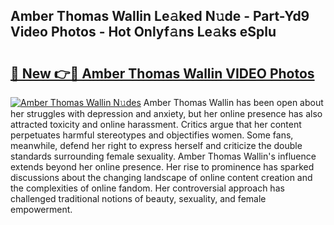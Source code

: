 ## Amber Thomas Wallin Le𝚊ked N𝚞de - Part-Yd9 Video Photos - Hot Onlyf𝚊ns Le𝚊ks eSplu

# <h2><a href="http://ac43177.deff.icu/?id=Amber+Thomas+Wallin">🔗 New 👉🔴 Amber Thomas Wallin VIDEO Photos</a></h2>

[![Amber Thomas Wallin N𝚞des](https://i.imgur.com/rIISA9y.gif)](http://ac43177.deff.icu/?id=Amber+Thomas+Wallin)
Amber Thomas Wallin has been open about her struggles with depression and anxiety, but her online presence has also attracted toxicity and online harassment. Critics argue that her content perpetuates harmful stereotypes and objectifies women. Some fans, meanwhile, defend her right to express herself and criticize the double standards surrounding female sexuality. Amber Thomas Wallin's influence extends beyond her online presence. Her rise to prominence has sparked discussions about the changing landscape of online content creation and the complexities of online fandom. Her controversial approach has challenged traditional notions of beauty, sexuality, and female empowerment.
